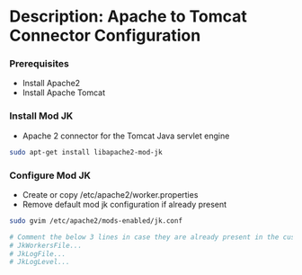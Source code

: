 # Description: Apache to Tomcat Connector Configuration

### Prerequisites
- Install Apache2
- Install Apache Tomcat

### Install Mod JK
- Apache 2 connector for the Tomcat Java servlet engine

```bash
sudo apt-get install libapache2-mod-jk
```

### Configure Mod JK 
- Create or copy /etc/apache2/worker.properties
- Remove default mod jk configuration if already present

```bash
sudo gvim /etc/apache2/mods-enabled/jk.conf 

# Comment the below 3 lines in case they are already present in the custom my.conf file.
# JkWorkersFile...
# JkLogFile...
# JkLogLevel...
```

